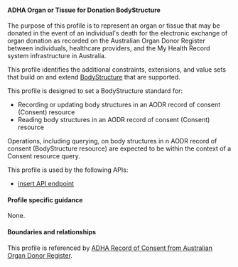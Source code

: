 #### ADHA Organ or Tissue for Donation BodyStructure
The purpose of this profile is to represent an organ or tissue that may be donated in the event of an individual's death for the electronic exchange of organ donation as recorded on the Australian Organ Donor Register between individuals, healthcare providers, and the My Health Record system infrastructure in Australia.

This profile identifies the additional constraints, extensions, and value sets that build on and extend [BodyStructure](http://hl7.org/fhir/R4/bodystructure.html) that are supported. 

This profile is designed to set a BodyStructure standard for:
* Recording or updating body structures in an AODR record of consent (Consent) resource
* Reading body structures in an AODR record of consent (Consent) resource

Operations, including querying, on body structures in n AODR record of consent (BodyStructure resource) are expected to be within the context of a Consent resource query.

This profile is used by the following APIs:
* [insert API endpoint](StructureDefinition-TBD-1.html)

#### Profile specific guidance
None.


#### Boundaries and relationships
This profile is referenced by 
[ADHA Record of Consent from Australian Organ Donor Register](StructureDefinition-dh-consent-aodr-1.html).